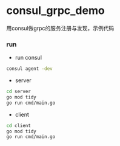 # consul_grpc_demo
用consul做grpc的服务注册与发现，示例代码

### run
* run consul

```bash
consul agent -dev
```
   

* server

```bash
cd server
go mod tidy
go run cmd/main.go
```

    
  
* client 

```bash
cd client
go mod tidy
go run cmd/main.go
```

    
